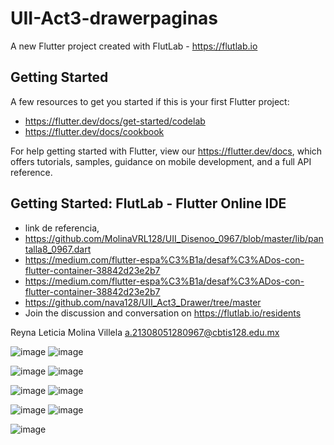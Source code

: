 # UII-Act3-drawerpaginas

A new Flutter project created with FlutLab - https://flutlab.io

## Getting Started

A few resources to get you started if this is your first Flutter project:

- https://flutter.dev/docs/get-started/codelab
- https://flutter.dev/docs/cookbook

For help getting started with Flutter, view our
https://flutter.dev/docs, which offers tutorials,
samples, guidance on mobile development, and a full API reference.

## Getting Started: FlutLab - Flutter Online IDE

- link de referencia,
- https://github.com/MolinaVRL128/UII_Disenoo_0967/blob/master/lib/pantalla8_0967.dart
- https://medium.com/flutter-espa%C3%B1a/desaf%C3%ADos-con-flutter-container-38842d23e2b7
- https://medium.com/flutter-espa%C3%B1a/desaf%C3%ADos-con-flutter-container-38842d23e2b7
- https://github.com/nava128/UII_Act3_Drawer/tree/master
- Join the discussion and conversation on https://flutlab.io/residents

Reyna Leticia Molina Villela a.21308051280967@cbtis128.edu.mx


![image](https://github.com/MolinaVRL128/UII-Act3-Drawer/assets/143743724/0e998aae-6813-42bb-a81e-b27f4f52bed9) ![image](https://github.com/MolinaVRL128/UII-Act3-Drawer/assets/143743724/5eb1b945-f4d2-46ea-9f61-98503ba0c061)


![image](https://github.com/MolinaVRL128/UII-Act3-Drawer/assets/143743724/1745e79d-e8ff-4252-9bdc-0bf1f0b3f454) ![image](https://github.com/MolinaVRL128/UII-Act3-Drawer/assets/143743724/7c1f55dd-57bb-4e69-a18e-42f6e42d8fb5)



![image](https://github.com/MolinaVRL128/UII-Act3-Drawer/assets/143743724/cc6a749d-3178-4d7d-a968-154783fb6dfc) ![image](https://github.com/MolinaVRL128/UII-Act3-Drawer/assets/143743724/a60db198-009a-4088-93e7-096894f8092f)


![image](https://github.com/MolinaVRL128/UII-Act3-Drawer/assets/143743724/571aeec1-7d48-4ca7-96c7-89c1871828ab) ![image](https://github.com/MolinaVRL128/UII-Act3-Drawer/assets/143743724/973b5519-b74b-4e8e-8051-999c49098d99)

![image](https://github.com/MolinaVRL128/UII-Act3-Drawer/assets/143743724/9e70cd11-9468-4df4-8f23-d20272622e27)


 




